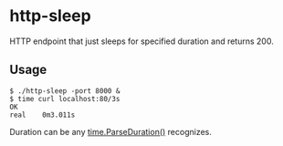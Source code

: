 # http-sleep

HTTP endpoint that just sleeps for specified duration and returns 200.


## Usage

```
$ ./http-sleep -port 8000 &
$ time curl localhost:80/3s
OK
real	0m3.011s
```

Duration can be any [time.ParseDuration()](https://pkg.go.dev/time#ParseDuration) recognizes.
